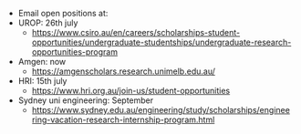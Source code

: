 - Email open positions at:
- UROP: 26th july
	- https://www.csiro.au/en/careers/scholarships-student-opportunities/undergraduate-studentships/undergraduate-research-opportunities-program
- Amgen: now
	- https://amgenscholars.research.unimelb.edu.au/
- HRI: 15th july
	- https://www.hri.org.au/join-us/student-opportunities
- Sydney uni engineering: September
	- https://www.sydney.edu.au/engineering/study/scholarships/engineering-vacation-research-internship-program.html